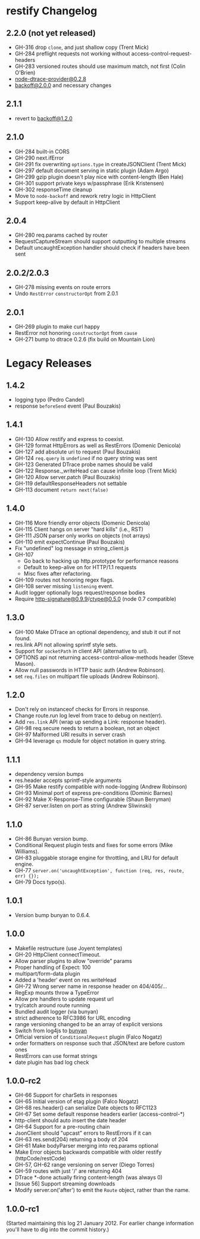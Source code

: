 # restify Changelog

## 2.2.0 (not yet released)

- GH-316 drop `clone`, and just shallow copy (Trent Mick)
- GH-284 preflight requests not working without access-control-request-headers
- GH-283 versioned routes should use maximum match, not first (Colin O'Brien)
- node-dtrace-provider@0.2.8
- backoff@2.0.0 and necessary changes

## 2.1.1

- revert to backoff@1.2.0

## 2.1.0

- GH-284 built-in CORS
- GH-290 next.ifError
- GH-291 fix overwriting `options.type` in createJSONClient (Trent Mick)
- GH-297 default document serving in static plugin (Adam Argo)
- GH-299 gzip plugin doesn't play nice with content-length (Ben Hale)
- GH-301 support private keys w/passphrase (Erik Kristensen)
- GH-302 responseTime cleanup
- Move to `node-backoff` and rework retry logic in HttpClient
- Support keep-alive by default in HttpClient

## 2.0.4

- GH-280 req.params cached by router
- RequestCaptureStream should support outputting to multiple streams
- Default uncaughtException handler should check if headers have been sent

## 2.0.2/2.0.3

- GH-278 missing events on route errors
- Undo `RestError` `constructorOpt` from 2.0.1

## 2.0.1

- GH-269 plugin to make curl happy
- RestError not honoring `constructorOpt` from `cause`
- GH-271 bump to dtrace 0.2.6 (fix build on Mountain Lion)

# Legacy Releases

## 1.4.2

- logging typo (Pedro Candel)
- response `beforeSend` event (Paul Bouzakis)

## 1.4.1

- GH-130 Allow restify and express to coexist.
- GH-129 format HttpErrors as well as RestErrors (Domenic Denicola)
- GH-127 add absolute uri to request (Paul Bouzakis)
- GH-124 `req.query` is `undefined` if no query string was sent
- GH-123 Generated DTrace probe names should be valid
- GH-122 Response._writeHead can cause infinite loop (Trent Mick)
- GH-120 Allow server.patch (Paul Bouzakis)
- GH-119 defaultResponseHeaders not settable
- GH-113 document `return next(false)`


## 1.4.0

- GH-116 More friendly error objects (Domenic Denicola)
- GH-115 Client hangs on server "hard kills" (i.e., RST)
- GH-111 JSON parser only works on objects (not arrays)
- GH-110 emit expectContinue (Paul Bouzakis)
- Fix "undefined" log message in string_client.js
- GH-107
  - Go back to hacking up http.prototype for performance reasons
  - Default to keep-alive on for HTTP/1.1 requests
  - Misc fixes after refactoring.
- GH-109 routes not honoring regex flags.
- GH-108 server missing `listening` event.
- Audit logger optionally logs request/response bodies
- Require http-signature@0.9.9/ctype@0.5.0 (node 0.7 compatible)

## 1.3.0

- GH-100 Make DTrace an optional dependency, and stub it out if not found.
- res.link API not allowing sprintf style sets.
- Support for `socketPath` in client API (alternative to url).
- OPTIONS api not returning access-control-allow-methods header (Steve Mason).
- Allow null passwords in HTTP basic auth (Andrew Robinson).
- set `req.files` on multipart file uploads (Andrew Robinson).

## 1.2.0

- Don't rely on instanceof checks for Errors in response.
- Change route.run log level from trace to debug on next(err).
- Add `res.link` API (wrap up sending a Link: response header).
- GH-98 req.secure needs to return a boolean, not an object
- GH-97 Malformed URI results in server crash
- GH-94 leverage `qs` module for object notation in query string.

## 1.1.1

- dependency version bumps
- res.header accepts sprintf-style arguments
- GH-95 Make restify compatible with node-logging (Andrew Robinson)
- GH-93 Minimal port of express pre-conditions (Dominic Barnes)
- GH-92 Make X-Response-Time configurable (Shaun Berryman)
- GH-87 server.listen on port as string (Andrew Sliwinski)

## 1.1.0

- GH-86 Bunyan version bump.
- Conditional Request plugin tests and fixes for some errors (Mike Williams).
- GH-83 pluggable storage engine for throttling, and LRU for default engine.
- GH-77 `server.on('uncaughtException', function (req, res, route, err) {});`
- GH-79 Docs typo(s).

## 1.0.1

- Version bump bunyan to 0.6.4.


## 1.0.0

- Makefile restructure (use Joyent templates)
- GH-20 HttpClient connectTimeout.
- Allow parser plugins to allow "override" params
- Proper handling of Expect: 100
- multipart/form-data plugin
- Added a 'header' event on res.writeHead
- GH-72 Wrong server name in response header on 404/405/...
- RegExp mounts throw a TypeError
- Allow pre handlers to update request url
- try/catch around route running
- Bundled audit logger (via bunyan)
- strict adherence to RFC3986 for URL encoding
- range versioning changed to be an array of explicit versions
- Switch from log4js to [bunyan](https://github.com/trentm/node-bunyan)
- Official version of `ConditionalRequest` plugin (Falco Nogatz)
- order formatters on response such that JSON/text are before custom ones
- RestErrors can use format strings
- date plugin has bad log check


## 1.0.0-rc2

- GH-66 Support for charSets in responses
- GH-65 Initial version of etag plugin (Falco Nogatz)
- GH-68 res.header() can serialize Date objects to RFC1123
- GH-67 Set some default response headers earlier (access-control-*)
- http-client should auto insert the date header
- GH-64 Support for a pre-routing chain
- JsonClient should "upcast" errors to RestErrors if it can
- GH-63 res.send(204) returning a body of 204
- GH-61 Make bodyParser merging into req.params optional
- Make Error objects backwards compatible with older restify (httpCode/restCode)
- GH-57, GH-62 range versioning on server (Diego Torres)
- GH-59 routes with just '/' are returning 404
- DTrace *-done actually firing content-length (was always 0)
- [Issue 56] Support streaming downloads
- Modify server.on('after') to emit the `Route` object, rather than the name.

## 1.0.0-rc1

(Started maintaining this log 21 January 2012. For earlier change information
you'll have to dig into the commit history.)
